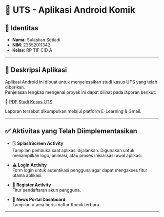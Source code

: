 # 📱 UTS - Aplikasi Android Komik

## 👤 Identitas 
- **Nama**: Sulastian Setiadi  
- **NIM**: 23552011342  
- **Kelas**: RP TIF CID A  

---

## 📌 Deskripsi Aplikasi

Aplikasi Android ini dibuat untuk menyelesaikan studi kasus UTS yang telah diberikan.  
Penjelasan lengkap mengenai proyek ini dapat dilihat pada laporan berikut:

📄 [ PDF Studi Kasus UTS](https://drive.google.com/file/d/1uD2P4OBRx3bc8xPmRF0DV-OzOhObkojA/view?usp=sharing)

Laporan tersebut dikumpulkan melalui platform E-Learning & Gmail.

---
## ✅ Aktivitas yang Telah Diimplementasikan

- 🗓️ **SplashScreen Activity**  
   Tampilan pembuka saat aplikasi dijalankan. Digunakan untuk menampilkan logo, animasi, atau proses inisialisasi awal aplikasi.


- ⚠️ **Login Activity**  
  Form login untuk autentikasi pengguna agar dapat mengakses fitur utama aplikasi.

- 🔐 **Register Activity**  
  Fitur pendaftaran akun pengguna.

- 📰 **News Portal Dashboard**  
  Tampilan utama berisi daftar Komik terbaru.
---

